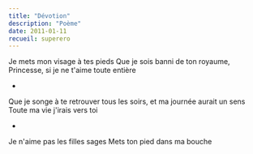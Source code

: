 ```yaml
---
title: "Dévotion"
description: "Poème"
date: 2011-01-11
recueil: superero
---
```


Je mets mon visage à tes pieds
Que je sois banni de ton royaume, Princesse, si je ne t'aime toute entière

*

Que je songe à te retrouver tous les soirs, et ma journée aurait un sens
Toute ma vie j'irais vers toi

*

Je n'aime pas les filles sages
Mets ton pied dans ma bouche
